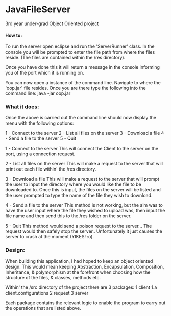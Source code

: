 # JavaFileServer
3rd year under-grad Object Oriented project
#### How to: 

To run the server open eclipse and run the 'ServerRunner' class. In the console you will be prompted to enter the file path from where the files reside. (The files are contained within the /res directory).

Once you have done this it will return a message in the console informing you of the port which it is running on.

You can now open a instance of the command line. Navigate to where the 'oop.jar' file resides. Once you are there type the following into the command line:
java -jar oop.jar

### What it does:

Once the above is carried out the command line should now display the menu with the following options:

1 - Connect to the server
2 - List all files on the server
3 - Download a file
4 - Send a file to the server
5 - Quit

1 - Connect to the server
This will connect the Client to the server on the port, using a connection request.

2 - List all files on the server
This will make a request to the server that will print out each file within' the /res directory. 

3 - Download a file
This will make a request to the server that will prompt the user to input the directory where you would like the file to be downloaded to. Once this is input, the files on the server will be listed and the user prompted to type the name of the file they wish to download.

4 - Send a file to the server
This method is not working, but the aim was to have the user input where the file they wished to upload was, then input the file name and then send this to the /res folder on the server. 

5 - Quit
This method would send a poison request to the server... The request would then safely stop the server.. Unfortunately it just causes the server to crash at the moment (YIKES! :o).

### Design:

When building this application, I had hoped to keep an object oriented design. This would mean keeping Abstraction, Encapsulation, Composition, Inheritance, & polymorphism at the forefront when choosing how the structure of the files, & classes, methods etc.

Within' the /src directory of the project there are 3 packages:
1 client
	1.a client.configurations
2 request
3 server

Each package contains the relevant logic to enable the program to carry out the operations that are listed above.






